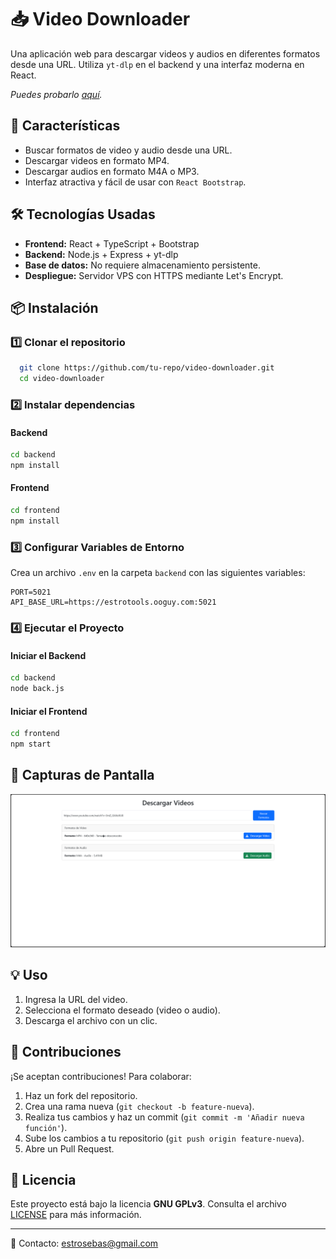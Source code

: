 # 📥 Video Downloader

Una aplicación web para descargar videos y audios en diferentes formatos desde una URL. Utiliza `yt-dlp` en el backend y una interfaz moderna en React.

*Puedes probarlo [aquí](https://estrotools.ooguy.com/).*

## 🚀 Características
- Buscar formatos de video y audio desde una URL.
- Descargar videos en formato MP4.
- Descargar audios en formato M4A o MP3.
- Interfaz atractiva y fácil de usar con `React Bootstrap`.

## 🛠️ Tecnologías Usadas
- **Frontend:** React + TypeScript + Bootstrap
- **Backend:** Node.js + Express + yt-dlp
- **Base de datos:** No requiere almacenamiento persistente.
- **Despliegue:** Servidor VPS con HTTPS mediante Let's Encrypt.

## 📦 Instalación
### 1️⃣ Clonar el repositorio
```sh
  git clone https://github.com/tu-repo/video-downloader.git
  cd video-downloader
```

### 2️⃣ Instalar dependencias
#### Backend
```sh
cd backend
npm install
```
#### Frontend
```sh
cd frontend
npm install
```

### 3️⃣ Configurar Variables de Entorno
Crea un archivo `.env` en la carpeta `backend` con las siguientes variables:
```env
PORT=5021
API_BASE_URL=https://estrotools.ooguy.com:5021
```

### 4️⃣ Ejecutar el Proyecto
#### Iniciar el Backend
```sh
cd backend
node back.js
```
#### Iniciar el Frontend
```sh
cd frontend
npm start
```

## 📸 Capturas de Pantalla
![ejemplo de vista de la pagina](imagenes/ejemplo.png)

## 💡 Uso
1. Ingresa la URL del video.
2. Selecciona el formato deseado (video o audio).
3. Descarga el archivo con un clic.

## 🤝 Contribuciones
¡Se aceptan contribuciones! Para colaborar:
1. Haz un fork del repositorio.
2. Crea una rama nueva (`git checkout -b feature-nueva`).
3. Realiza tus cambios y haz un commit (`git commit -m 'Añadir nueva función'`).
4. Sube los cambios a tu repositorio (`git push origin feature-nueva`).
5. Abre un Pull Request.

## 📜 Licencia
Este proyecto está bajo la licencia **GNU GPLv3**. Consulta el archivo [LICENSE](./LICENSE) para más información.

---
📧 Contacto: estrosebas@gmail.com

